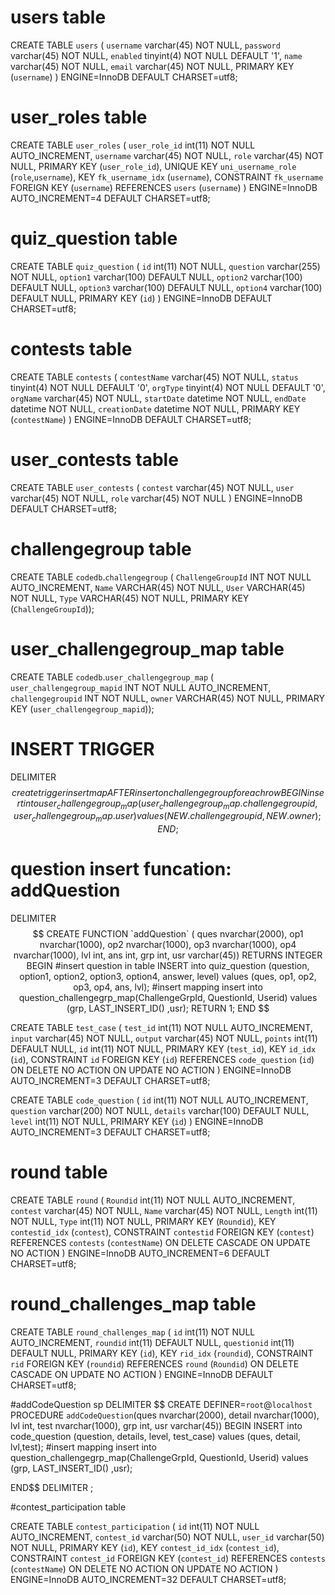 
# users table  
CREATE TABLE `users` (
  `username` varchar(45) NOT NULL,
  `password` varchar(45) NOT NULL,
  `enabled` tinyint(4) NOT NULL DEFAULT '1',
  `name` varchar(45) NOT NULL,
  `email` varchar(45) NOT NULL,
  PRIMARY KEY (`username`)
) ENGINE=InnoDB DEFAULT CHARSET=utf8;


# user_roles table  
CREATE TABLE `user_roles` (
  `user_role_id` int(11) NOT NULL AUTO_INCREMENT,
  `username` varchar(45) NOT NULL,
  `role` varchar(45) NOT NULL,
  PRIMARY KEY (`user_role_id`),
  UNIQUE KEY `uni_username_role` (`role`,`username`),
  KEY `fk_username_idx` (`username`),
  CONSTRAINT `fk_username` FOREIGN KEY (`username`) REFERENCES `users` (`username`)
) ENGINE=InnoDB AUTO_INCREMENT=4 DEFAULT CHARSET=utf8;

# quiz_question table  
CREATE TABLE `quiz_question` (
  `id` int(11) NOT NULL,
  `question` varchar(255) NOT NULL,
  `option1` varchar(100) DEFAULT NULL,
  `option2` varchar(100) DEFAULT NULL,
  `option3` varchar(100) DEFAULT NULL,
  `option4` varchar(100) DEFAULT NULL,
  PRIMARY KEY (`id`)
) ENGINE=InnoDB DEFAULT CHARSET=utf8;
  
# contests table  
CREATE TABLE `contests` (
  `contestName` varchar(45) NOT NULL,
  `status` tinyint(4) NOT NULL DEFAULT '0',
  `orgType` tinyint(4) NOT NULL DEFAULT '0',
  `orgName` varchar(45) NOT NULL,
  `startDate` datetime NOT NULL,
  `endDate` datetime NOT NULL,
  `creationDate` datetime NOT NULL,
  PRIMARY KEY (`contestName`)
) ENGINE=InnoDB DEFAULT CHARSET=utf8;


# user_contests table  
CREATE TABLE `user_contests` (
  `contest` varchar(45) NOT NULL,
  `user` varchar(45) NOT NULL,
  `role` varchar(45) NOT NULL
) ENGINE=InnoDB DEFAULT CHARSET=utf8;


# challengegroup table  
CREATE TABLE `codedb`.`challengegroup` (
  `ChallengeGroupId` INT NOT NULL AUTO_INCREMENT,
  `Name` VARCHAR(45) NOT NULL,
  `User` VARCHAR(45) NOT NULL,
  `Type` VARCHAR(45) NOT NULL,
  PRIMARY KEY (`ChallengeGroupId`));

# user_challengegroup_map table  
CREATE TABLE `codedb`.`user_challengegroup_map` (
  `user_challengegroup_mapid` INT NOT NULL AUTO_INCREMENT,
  `challengegroupid` INT NOT NULL,
  `owner` VARCHAR(45) NOT NULL,
  PRIMARY KEY (`user_challengegroup_mapid`));

# INSERT TRIGGER  
DELIMITER $$
create trigger insertmap AFTER insert on challengegroup for each row 
BEGIN
	insert into user_challengegroup_map(user_challengegroup_map.challengegroupid, user_challengegroup_map.user)
    values (NEW.challengegroupid, NEW.owner);
END; $$

# question insert funcation: addQuestion  
DELIMITER $$
CREATE FUNCTION `addQuestion` (
ques nvarchar(2000), op1 nvarchar(1000), op2 nvarchar(1000), op3 nvarchar(1000), op4 nvarchar(1000), lvl int, ans int, grp int, usr varchar(45)) 
RETURNS INTEGER
BEGIN
	#insert question in table
	INSERT into quiz_question
    (question, option1, option2, option3, option4, answer, level)
    values
    (ques, op1, op2, op3, op4, ans, lvl);
    #insert mapping
    insert into question_challengegrp_map(ChallengeGrpId, QuestionId, Userid)
    values
	(grp, LAST_INSERT_ID() ,usr);  
RETURN 1;
END $$



CREATE TABLE `test_case` (
  `test_id` int(11) NOT NULL AUTO_INCREMENT,
  `input` varchar(45) NOT NULL,
  `output` varchar(45) NOT NULL,
  `points` int(11) DEFAULT NULL,
  `id` int(11) NOT NULL,
  PRIMARY KEY (`test_id`),
  KEY `id_idx` (`id`),
  CONSTRAINT `id` FOREIGN KEY (`id`) REFERENCES `code_question` (`id`) ON DELETE NO ACTION ON UPDATE NO ACTION
) ENGINE=InnoDB AUTO_INCREMENT=3 DEFAULT CHARSET=utf8;


CREATE TABLE `code_question` (
  `id` int(11) NOT NULL AUTO_INCREMENT,
  `question` varchar(200) NOT NULL,
  `details` varchar(100) DEFAULT NULL,
  `level` int(11) NOT NULL,
  PRIMARY KEY (`id`)
) ENGINE=InnoDB AUTO_INCREMENT=3 DEFAULT CHARSET=utf8;

# round table  
CREATE TABLE `round` (
  `Roundid` int(11) NOT NULL AUTO_INCREMENT,
  `contest` varchar(45) NOT NULL,
  `Name` varchar(45) NOT NULL,
  `Length` int(11) NOT NULL,
  `Type` int(11) NOT NULL,
  PRIMARY KEY (`Roundid`),
  KEY `contestid_idx` (`contest`),
  CONSTRAINT `contestid` FOREIGN KEY (`contest`) REFERENCES `contests` (`contestName`) ON DELETE CASCADE ON UPDATE NO ACTION
) ENGINE=InnoDB AUTO_INCREMENT=6 DEFAULT CHARSET=utf8;

# round_challenges_map table  
CREATE TABLE `round_challenges_map` (
  `id` int(11) NOT NULL AUTO_INCREMENT,
  `roundid` int(11) DEFAULT NULL,
  `questionid` int(11) DEFAULT NULL,
  PRIMARY KEY (`id`),
  KEY `rid_idx` (`roundid`),
  CONSTRAINT `rid` FOREIGN KEY (`roundid`) REFERENCES `round` (`Roundid`) ON DELETE CASCADE ON UPDATE NO ACTION
) ENGINE=InnoDB DEFAULT CHARSET=utf8;


#addCodeQuestion sp
DELIMITER $$
CREATE DEFINER=`root`@`localhost` PROCEDURE `addCodeQuestion`(ques nvarchar(2000), detail nvarchar(1000), lvl int, test nvarchar(1000), grp int, usr varchar(45))
BEGIN
	INSERT into code_question
    (question, details, level, test_case)
    values
    (ques, detail, lvl,test);
	#insert mapping
    insert into question_challengegrp_map(ChallengeGrpId, QuestionId, Userid)
    values
	(grp, LAST_INSERT_ID() ,usr); 
   
END$$
DELIMITER ;

#contest_participation table

CREATE TABLE `contest_participation` (
  `id` int(11) NOT NULL AUTO_INCREMENT,
  `contest_id` varchar(50) NOT NULL,
  `user_id` varchar(50) NOT NULL,
  PRIMARY KEY (`id`),
  KEY `contest_id_idx` (`contest_id`),
  CONSTRAINT `contest_id` FOREIGN KEY (`contest_id`) REFERENCES `contests` (`contestName`) ON DELETE NO ACTION ON UPDATE NO ACTION
) ENGINE=InnoDB AUTO_INCREMENT=32 DEFAULT CHARSET=utf8;
